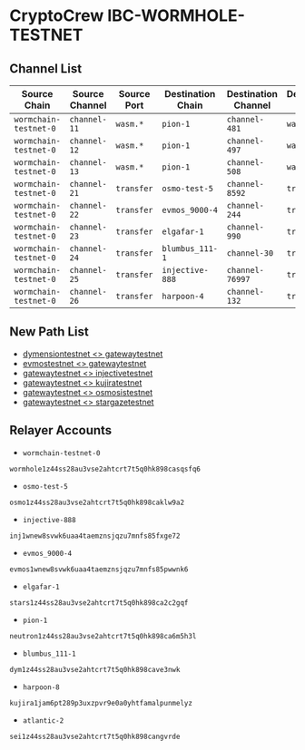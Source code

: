 # CryptoCrew IBC-WORMHOLE-TESTNET

## Channel List

| Source Chain       | Source Channel   | Source Port        | Destination Chain   | Destination Channel   | Destination Port    | CC Relayer  |
|--------------------|------------------|--------------------|---------------------|-----------------------|---------------------|-------------|
| `wormchain-testnet-0` | `channel-11`     | `wasm.*` | `pion-1`            | `channel-481`         | `wasm.*` |     ✅      |
| `wormchain-testnet-0` | `channel-12`     | `wasm.*` | `pion-1`            | `channel-497`         | `wasm.*` |     ✅      |
| `wormchain-testnet-0` | `channel-13`     | `wasm.*` | `pion-1`            | `channel-508`         | `wasm.*` |     ✅      |
| `wormchain-testnet-0` | `channel-21`     | `transfer`         | `osmo-test-5`       | `channel-8592`        | `transfer`          |     ✅      |
| `wormchain-testnet-0` | `channel-22`     | `transfer`         | `evmos_9000-4`      | `channel-244`         | `transfer`          |     ✅      |
| `wormchain-testnet-0` | `channel-23`     | `transfer`         | `elgafar-1`         | `channel-990`         | `transfer`          |     ✅      |
| `wormchain-testnet-0` | `channel-24`     | `transfer`         | `blumbus_111-1`     | `channel-30`          | `transfer`          |     ✅      |
| `wormchain-testnet-0` | `channel-25`     | `transfer`         | `injective-888`     | `channel-76997`       | `transfer`          |     ✅      |
| `wormchain-testnet-0` | `channel-26`     | `transfer`         | `harpoon-4`         | `channel-132`         | `transfer`          |     ✅      |

## New Path List

- [dymensiontestnet <> gatewaytestnet](./dymensiontestnet-gatewaytestnet.json)
- [evmostestnet <> gatewaytestnet](./evmostestnet-gatewaytestnet.json)
- [gatewaytestnet <> injectivetestnet](./gatewaytestnet-injectivetestnet.json)
- [gatewaytestnet <> kujiratestnet](./gatewaytestnet-kujiratestnet.json)
- [gatewaytestnet <> osmosistestnet](./gatewaytestnet-osmosistestnet.json)
- [gatewaytestnet <> stargazetestnet](./gatewaytestnet-stargazetestnet.json)

## Relayer Accounts
- `wormchain-testnet-0`
```
wormhole1z44ss28au3vse2ahtcrt7t5q0hk898casqsfq6
```
- `osmo-test-5`
```
osmo1z44ss28au3vse2ahtcrt7t5q0hk898caklw9a2
```
- `injective-888`
```
inj1wnew8svwk6uaa4taemznsjqzu7mnfs85fxge72
```
- `evmos_9000-4`
```
evmos1wnew8svwk6uaa4taemznsjqzu7mnfs85pwwnk6
```
- `elgafar-1`
```
stars1z44ss28au3vse2ahtcrt7t5q0hk898ca2c2gqf
```
- `pion-1`
```
neutron1z44ss28au3vse2ahtcrt7t5q0hk898ca6m5h3l
```
- `blumbus_111-1`
```
dym1z44ss28au3vse2ahtcrt7t5q0hk898cave3nwk
```
- `harpoon-8`
```
kujira1jam6pt289p3uxzpvr9e0a0yhtfamalpunmelyz
```
- `atlantic-2`
```
sei1z44ss28au3vse2ahtcrt7t5q0hk898cangvrde
```